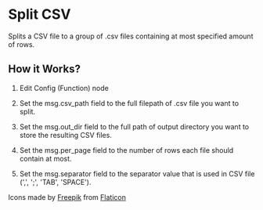 
# Split CSV
Splits a CSV file to a group of .csv files containing at most specified amount of rows.

## How it Works?
1. Edit Config (Function) node

2. Set the msg.csv_path field to the full filepath of .csv file you want to split.

3. Set the msg.out_dir field to the full path of output directory you want to store
the resulting CSV files.

4. Set the msg.per_page field to the number of rows each file should contain at most.

5. Set the msg.separator field to the separator value that is used in CSV file
(',', ';', 'TAB', 'SPACE').

Icons made by [Freepik](https://www.freepik.com) from [Flaticon](https://www.flaticon.com/)